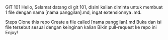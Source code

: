 GIT 101 Hello, Selamat datang di git 101, disini kalian diminta untuk membuat 1 file dengan nama [nama panggilan].md, ingat extensionnya .md.

Steps Clone this repo Create a file called [nama panggilan].md Buka dan isi file tersebut sesuai dengan keinginan kalian Bikin pull-request ke repo ini Enjoy!

